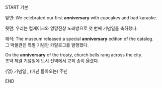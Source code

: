 START
기본

앞면:
We celebrated our first **anniversary** with cupcakes and bad karaoke.

뒷면:
우리는 컵케이크와 엉망진창 노래방으로 첫 번째 기념일을 축하했다.

해석:
The museum released a special **anniversary** edition of the catalog.  
그 박물관은 특별 기념판 카탈로그를 발행했다.

On the **anniversary** of the treaty, church bells rang across the city.  
조약 체결 기념일에 도시 전역에서 교회 종이 울렸다.

{명} 기념일 , (매년 돌아오는) 주년
<!--ID: 1746523999863-->
END